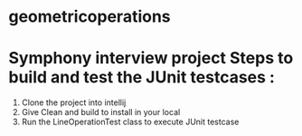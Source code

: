 # geometricoperations
Symphony interview project
Steps to build and test the JUnit testcases :
=============================================
1. Clone the project into intellij
2. Give Clean and build to install in your local
4. Run the LineOperationTest class to execute JUnit testcase
